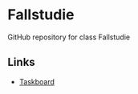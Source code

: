 # Fallstudie
GitHub repository for class Fallstudie

## Links
- [Taskboard](https://trello.com/b/xql3x054/investmentb%C3%BCro)